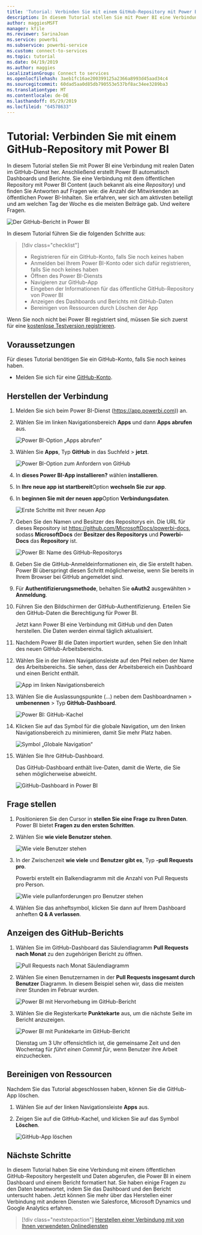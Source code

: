 ```yaml
---
title: 'Tutorial: Verbinden Sie mit einem GitHub-Repository mit Power BI'
description: In diesem Tutorial stellen Sie mit Power BI eine Verbindung mit realen Daten im GitHub-Dienst her. Anschließend erstellt Power BI automatisch Dashboards und Berichte.
author: maggiesMSFT
manager: kfile
ms.reviewer: SarinaJoan
ms.service: powerbi
ms.subservice: powerbi-service
ms.custom: connect-to-services
ms.topic: tutorial
ms.date: 04/19/2019
ms.author: maggies
LocalizationGroup: Connect to services
ms.openlocfilehash: 3aeb1fc16ae200399125a2366a8993d45aad34c4
ms.sourcegitcommit: 60dad5aa0d85db790553e537bf8ac34ee3289ba3
ms.translationtype: MT
ms.contentlocale: de-DE
ms.lasthandoff: 05/29/2019
ms.locfileid: "64578633"
---
```

# <a name="tutorial-connect-to-a-github-repo-with-power-bi"></a>Tutorial: Verbinden Sie mit einem GitHub-Repository mit Power BI
In diesem Tutorial stellen Sie mit Power BI eine Verbindung mit realen Daten im GitHub-Dienst her. Anschließend erstellt Power BI automatisch Dashboards und Berichte. Sie eine Verbindung mit dem öffentlichen Repository mit Power BI Content (auch bekannt als eine *Repository*) und finden Sie Antworten auf Fragen wie: die Anzahl der Mitwirkenden an öffentlichen Power BI-Inhalten. Sie erfahren, wer sich am aktivsten beteiligt und am welchen Tag der Woche es die meisten Beiträge gab. Und weitere Fragen. 

![Der GitHub-Bericht in Power BI](media/service-tutorial-connect-to-github/power-bi-github-app-tutorial-punch-card.png)

In diesem Tutorial führen Sie die folgenden Schritte aus:

> [!div class="checklist"]
> * Registrieren für ein GitHub-Konto, falls Sie noch keines haben 
> * Anmelden bei Ihrem Power BI-Konto oder sich dafür registrieren, falls Sie noch keines haben
> * Öffnen des Power BI-Diensts
> * Navigieren zur GitHub-App
> * Eingeben der Informationen für das öffentliche GitHub-Repository von Power BI
> * Anzeigen des Dashboards und Berichts mit GitHub-Daten
> * Bereinigen von Ressourcen durch Löschen der App

Wenn Sie noch nicht bei Power BI registriert sind, müssen Sie sich zuerst für eine [kostenlose Testversion registrieren](https://app.powerbi.com/signupredirect?pbi_source=web).

## <a name="prerequisites"></a>Voraussetzungen

Für dieses Tutorial benötigen Sie ein GitHub-Konto, falls Sie noch keines haben. 

- Melden Sie sich für eine [GitHub-Konto](https://docs.microsoft.com/contribute/get-started-setup-github).


## <a name="how-to-connect"></a>Herstellen der Verbindung
1. Melden Sie sich beim Power BI-Dienst (https://app.powerbi.com)) an. 
2. Wählen Sie im linken Navigationsbereich **Apps** und dann **Apps abrufen** aus.
   
   ![Power BI-Option „Apps abrufen“](media/service-tutorial-connect-to-github/power-bi-github-app-tutorial.png) 

3. Wählen Sie **Apps**, Typ **GitHub** in das Suchfeld > **jetzt**.
   
   ![Power BI-Option zum Anfordern von GitHub](media/service-tutorial-connect-to-github/power-bi-github-app-tutorial-app-source.png) 

4. In **dieses Power BI-App installieren?** wählen **installieren**.
5. In **Ihre neue app ist startbereit**Option **wechseln Sie zur app**.
6. In **beginnen Sie mit der neuen app**Option **Verbindungsdaten**.

    ![Erste Schritte mit Ihrer neuen App](media/service-tutorial-connect-to-github/power-bi-github-app-tutorial-connect-data.png)

7. Geben Sie den Namen und Besitzer des Repositorys ein. Die URL für dieses Repository ist https://github.com/MicrosoftDocs/powerbi-docs, sodass **MicrosoftDocs** der **Besitzer des Repositorys** und **Powerbi-Docs** das **Repository** ist. 
   
    ![Power BI: Name des GitHub-Repositorys](media/service-tutorial-connect-to-github/power-bi-github-app-tutorial-connect.png)

5. Geben Sie die GitHub-Anmeldeinformationen ein, die Sie erstellt haben. Power BI überspringt diesen Schritt möglicherweise, wenn Sie bereits in Ihrem Browser bei GitHub angemeldet sind. 

6. Für **Authentifizierungsmethode**, behalten Sie **oAuth2** ausgewählten \> **Anmeldung**.

7. Führen Sie den Bildschirmen der GitHub-Authentifizierung. Erteilen Sie den GitHub-Daten die Berechtigung für Power BI.
   
   Jetzt kann Power BI eine Verbindung mit GitHub und den Daten herstellen.  Die Daten werden einmal täglich aktualisiert.

8. Nachdem Power BI die Daten importiert wurden, sehen Sie den Inhalt des neuen GitHub-Arbeitsbereichs. 
9. Wählen Sie in der linken Navigationsleiste auf den Pfeil neben der Name des Arbeitsbereichs. Sie sehen, dass der Arbeitsbereich ein Dashboard und einen Bericht enthält. 

    ![App im linken Navigationsbereich](media/service-tutorial-connect-to-github/power-bi-github-app-tutorial-left-nav-expanded.png)

10. Wählen Sie die Auslassungspunkte (...) neben dem Dashboardnamen > **umbenennen** > Typ **GitHub-Dashboard**.
 
    ![Power BI: GitHub-Kachel](media/service-tutorial-connect-to-github/power-bi-github-app-tutorial-left-nav.png) 

8. Klicken Sie auf das Symbol für die globale Navigation, um den linken Navigationsbereich zu minimieren, damit Sie mehr Platz haben.

    ![Symbol „Globale Navigation“](media/service-tutorial-connect-to-github/power-bi-global-navigation-icon.png)

10. Wählen Sie Ihre GitHub-Dashboard.
    
    Das GitHub-Dashboard enthält live-Daten, damit die Werte, die Sie sehen möglicherweise abweicht.

    ![GitHub-Dashboard in Power BI](media/service-tutorial-connect-to-github/power-bi-github-app-tutorial-new-dashboard.png)

    

## <a name="ask-a-question"></a>Frage stellen

1. Positionieren Sie den Cursor in **stellen Sie eine Frage zu Ihren Daten**. Power BI bietet **Fragen zu den ersten Schritten**. 

1. Wählen Sie **wie viele Benutzer stehen**.
 
    ![Wie viele Benutzer stehen](media/service-tutorial-connect-to-github/power-bi-github-app-tutorial-qna-how-many-users.png)

13. In der Zwischenzeit **wie viele** und **Benutzer gibt es**, Typ **-pull Requests pro**. 

     Powerbi erstellt ein Balkendiagramm mit die Anzahl von Pull Requests pro Person.

    ![Wie viele pullanforderungen pro Benutzer stehen](media/service-tutorial-connect-to-github/power-bi-github-app-tutorial-qna-how-many-prs.png)


13. Wählen Sie das anheftsymbol, klicken Sie dann auf Ihrem Dashboard anheften **Q & A verlassen**.

## <a name="view-the-github-report"></a>Anzeigen des GitHub-Berichts 

1. Wählen Sie im GitHub-Dashboard das Säulendiagramm **Pull Requests nach Monat** zu den zugehörigen Bericht zu öffnen.

    ![Pull Requests nach Monat Säulendiagramm](media/service-tutorial-connect-to-github/power-bi-github-app-tutorial-column-chart.png)

2. Wählen Sie einen Benutzernamen in der **Pull Requests insgesamt durch Benutzer** Diagramm. In diesem Beispiel sehen wir, dass die meisten ihrer Stunden im Februar wurden.

    ![Power BI mit Hervorhebung im GitHub-Bericht](media/service-tutorial-connect-to-github/power-bi-github-app-tutorial-cross-filter-total-prs.png)

3. Wählen Sie die Registerkarte **Punktekarte** aus, um die nächste Seite im Bericht anzuzeigen. 
 
    ![Power BI mit Punktekarte im GitHub-Bericht](media/service-tutorial-connect-to-github/power-bi-github-app-tutorial-tues-3pm.png)

    Dienstag um 3 Uhr offensichtlich ist, die gemeinsame Zeit und den Wochentag für *führt einen Commit für*, wenn Benutzer ihre Arbeit einzuchecken.

## <a name="clean-up-resources"></a>Bereinigen von Ressourcen

Nachdem Sie das Tutorial abgeschlossen haben, können Sie die GitHub-App löschen. 

1. Wählen Sie auf der linken Navigationsleiste **Apps** aus.
2. Zeigen Sie auf die GitHub-Kachel, und klicken Sie auf das Symbol **Löschen**.

    ![GitHub-App löschen](media/service-tutorial-connect-to-github/power-bi-github-app-tutorial-delete.png)

## <a name="next-steps"></a>Nächste Schritte

In diesem Tutorial haben Sie eine Verbindung mit einem öffentlichen GitHub-Repository hergestellt und Daten abgerufen, die Power BI in einem Dashboard und einem Bericht formatiert hat. Sie haben einige Fragen zu den Daten beantwortet, indem Sie das Dashboard und den Bericht untersucht haben. Jetzt können Sie mehr über das Herstellen einer Verbindung mit anderen Diensten wie Salesforce, Microsoft Dynamics und Google Analytics erfahren. 
 
> [!div class="nextstepaction"]
> [Herstellen einer Verbindung mit von Ihnen verwendeten Onlinediensten](service-connect-to-services.md)


